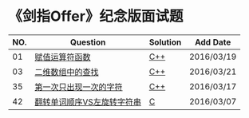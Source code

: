 《剑指Offer》纪念版面试题
====================

|NO.|Question|Solution|Add Date|
|---|--------|--------|----------|
|01|[赋值运算符函数](01/README.md)|[C++](01/CMyString.cpp)|2016/03/19|
|03|[二维数组中的查找](03/README.md)|[C++](03/findNum.cpp)|2016/03/21|
|35|[第一次只出现一次的字符](25/README.md)|[C++](35/solution.cpp)|2016/03/17|
|42|[翻转单词顺序VS左旋转字符串](42/README.md)|[C](42/solution.c)|2016/03/07|




